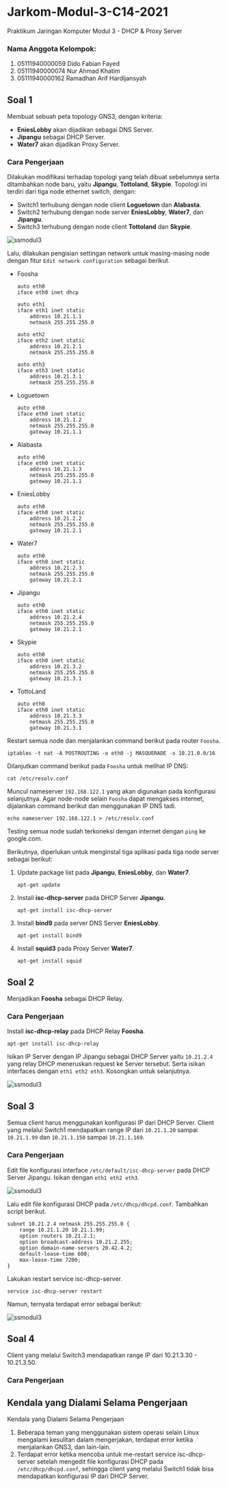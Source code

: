 # Jarkom-Modul-3-C14-2021
Praktikum Jaringan Komputer Modul 3 - DHCP & Proxy Server
### Nama Anggota Kelompok:
1. 05111940000059 	Dido Fabian Fayed <br>
2. 05111940000074	Nur Ahmad Khatim <br>
3. 05111940000162	Ramadhan Arif Hardijansyah

## Soal 1
Membuat sebuah peta topology GNS3, dengan kriteria:
- **EniesLobby** akan dijadikan sebagai DNS Server.
- **Jipangu** sebagai DHCP Server.
- **Water7** akan dijadikan Proxy Server.

### Cara Pengerjaan
Dilakukan modifikasi terhadap topologi yang telah dibuat sebelumnya serta ditambahkan node baru, yaitu **Jipangu**, **Tottoland**, **Skypie**. Topologi ini terdiri dari tiga node ethernet switch, dengan:
- Switch1 terhubung dengan node client **Loguetown** dan **Alabasta**.
- Switch2 terhubung dengan node server **EniesLobby**, **Water7**, dan **Jipangu**.
- Switch3 terhubung dengan node client **Tottoland** dan **Skypie**.

![ssmodul3](https://github.com/DidoFayed/jarkom-modul-3-C14-2021-/blob/main/ssmodul3/1_1_Topology.png)

Lalu, dilakukan pengisian settingan network untuk masing-masing node dengan fitur `Edit network configuration` sebagai berikut.

- Foosha
	```
	auto eth0
	iface eth0 inet dhcp

	auto eth1
	iface eth1 inet static
		address 10.21.1.1
		netmask 255.255.255.0

	auto eth2
	iface eth2 inet static
		address 10.21.2.1
		netmask 255.255.255.0

	auto eth3
	iface eth3 inet static
		address 10.21.3.1
		netmask 255.255.255.0
	```
  
- Loguetown
	```
	auto eth0
	iface eth0 inet static
		address 10.21.1.2
		netmask 255.255.255.0
		gateway 10.21.1.1
	```
  
- Alabasta
	```
	auto eth0
	iface eth0 inet static
		address 10.21.1.3
		netmask 255.255.255.0
		gateway 10.21.1.1
	```
  
- EniesLobby
	```
	auto eth0
	iface eth0 inet static
		address 10.21.2.2
		netmask 255.255.255.0
		gateway 10.21.2.1
	```
  
- Water7
	```
	auto eth0
	iface eth0 inet static
		address 10.21.2.3
		netmask 255.255.255.0
		gateway 10.21.2.1
	```

- Jipangu
	```
	auto eth0
	iface eth0 inet static
		address 10.21.2.4
		netmask 255.255.255.0
		gateway 10.21.2.1
	```

- Skypie
	```
	auto eth0
	iface eth0 inet static
		address 10.21.3.2
		netmask 255.255.255.0
		gateway 10.21.3.1
	```

- TottoLand
	```
	auto eth0
	iface eth0 inet static
		address 10.21.3.3
		netmask 255.255.255.0
		gateway 10.21.3.1
	```
  
Restart semua node dan menjalankan command berikut pada router `Foosha`.
```
iptables -t nat -A POSTROUTING -o eth0 -j MASQUERADE -s 10.21.0.0/16
```
Dilanjutkan command berikut pada `Foosha` untuk melihat IP DNS:
```
cat /etc/resolv.conf
```
Muncul nameserver `192.168.122.1` yang akan digunakan pada konfigurasi selanjutnya. Agar node-node selain `Foosha` dapat mengakses internet, dijalankan command berikut dan menggunakan IP DNS tadi.
```
echo nameserver 192.168.122.1 > /etc/resolv.conf
```
Testing semua node sudah terkoneksi dengan internet dengan `ping` ke google.com.

Berikutnya, diperlukan untuk menginstal tiga aplikasi pada tiga node server sebagai berikut:
1. Update package list pada **Jipangu**, **EniesLobby**, dan **Water7**.
	```
	apt-get update
	```

2. Install **isc-dhcp-server** pada DHCP Server **Jipangu**.
	```
	apt-get install isc-dhcp-server
	```

3. Install **bind9** pada server DNS Server **EniesLobby**.
	```
	apt-get install bind9
	```

4. Install **squid3** pada Proxy Server **Water7**.
	```
	apt-get install squid
	```


## Soal 2
Menjadikan **Foosha** sebagai DHCP Relay.

### Cara Pengerjaan
Install **isc-dhcp-relay** pada DHCP Relay **Foosha**.
```
apt-get install isc-dhcp-relay
```
Isikan IP Server dengan IP Jipangu sebagai DHCP Server yaitu `10.21.2.4` yang relay DHCP meneruskan request ke Server tersebut. Serta isikan interfaces dengan `eth1 eth2 eth3`. Kosongkan untuk selanjutnya.

![ssmodul3](https://github.com/DidoFayed/jarkom-modul-3-C14-2021-/blob/main/ssmodul3/1_4_a_DHCPRelaySetup.png)


## Soal 3
Semua client harus menggunakan konfigurasi IP dari DHCP Server.
Client yang melalui Switch1 mendapatkan range IP dari `10.21.1.20` sampai `10.21.1.99` dan `10.21.1.150` sampai `10.21.1.169`.

### Cara Pengerjaan
Edit file konfigurasi interface `/etc/default/isc-dhcp-server` pada DHCP Server Jipangu. Isikan dengan `eth1 eth2 eth3`.

![ssmodul3](https://github.com/DidoFayed/jarkom-modul-3-C14-2021-/blob/main/ssmodul3/3_1_InterfacesJipangu.png)

Lalu edit file konfigurasi DHCP pada `/etc/dhcp/dhcpd.conf`. Tambahkan script berikut.

```
subnet 10.21.2.4 netmask 255.255.255.0 {
    range 10.21.1.20 10.21.1.99;
    option routers 10.21.2.1;
    option broadcast-address 10.21.2.255;
    option domain-name-servers 20.42.4.2;
    default-lease-time 600;
    max-lease-time 7200;
}
```

Lakukan restart service isc-dhcp-server.
```
service isc-dhcp-server restart
```
Namun, ternyata terdapat error sebagai berikut:

![ssmodul3](https://github.com/DidoFayed/jarkom-modul-3-C14-2021-/blob/main/ssmodul3/3_3_ErrorDHCPRestart.png)

## Soal 4
Client yang melalui Switch3 mendapatkan range IP dari 10.21.3.30 - 10.21.3.50.

### Cara Pengerjaan


## Kendala yang Dialami Selama Pengerjaan 
Kendala yang Dialami Selama Pengerjaan 
1. Beberapa teman yang menggunakan sistem operasi selain Linux mengalami kesulitan dalam mengerjakan, terdapat error ketika menjalankan GNS3, dan lain-lain. 
2. Terdapat error ketika mencoba untuk me-restart service isc-dhcp-server setelah mengedit file konfigurasi DHCP pada `/etc/dhcp/dhcpd.conf`, sehingga client yang melalui Switch1 tidak bisa mendapatkan konfigurasi IP dari DHCP Server.
